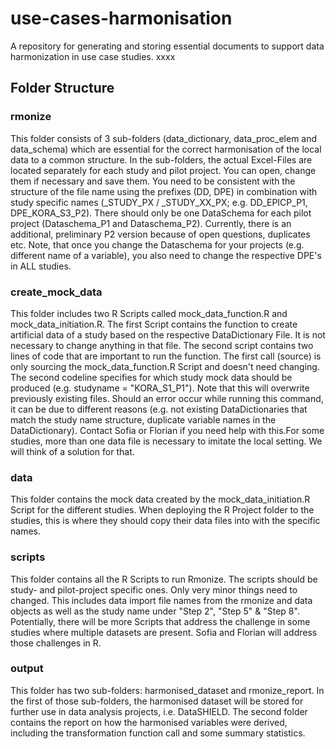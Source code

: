 # use-cases-harmonisation
A repository for generating and storing essential documents to support data harmonization in use case studies. xxxx

## Folder Structure

### rmonize
This folder consists of 3 sub-folders (data_dictionary, data_proc_elem and data_schema) which are essential for the
correct harmonisation of the local data to a common structure. In the sub-folders, the actual Excel-Files are located
separately for each study and pilot project. You can open, change them if necessary and save them. You need to be
consistent with the structure of the file name using the prefixes (DD, DPE) in combination with study specific
names (_STUDY_PX / _STUDY_XX_PX; e.g. DD_EPICP_P1, DPE_KORA_S3_P2). There should only be one DataSchema for each pilot
project (Dataschema_P1 and Dataschema_P2). Currently, there is an additional, preliminary P2 version because of open
questions, duplicates etc. Note, that once you change the Dataschema for your projects (e.g. different name of a 
variable), you also need to change the respective DPE's in ALL studies. 

### create_mock_data 
This folder includes two R Scripts called mock_data_function.R and mock_data_initiation.R. The first Script contains
the function to create artificial data of a study based on the respective DataDictionary File. It is not necessary to
change anything in that file.
The second script contains two lines of code that are important to run the function. The first call (source) is only
sourcing the mock_data_function.R Script and doesn't need changing. The second codeline specifies for which study
mock data should be produced (e.g. studyname = "KORA_S1_P1"). Note that this will overwrite previously existing files.
Should an error occur while running this command, it can be due to different reasons (e.g. not existing DataDictionaries
that match the study name structure, duplicate variable names in the DataDictionary). Contact Sofia or Florian if
you need help with this.For some studies, more than one data file is necessary to imitate the local setting. We will think
of a solution for that.

### data
This folder contains the mock data created by the mock_data_initiation.R Script for the different studies. When deploying
the R Project folder to the studies, this is where they should copy their data files into with the specific names.

### scripts
This folder contains all the R Scripts to run Rmonize. The scripts should be study- and pilot-project specific ones. Only
very minor things need to changed. This includes data import file names from the rmonize and data objects as well as the
study name under "Step 2", "Step 5" & "Step 8". Potentially, there will be more Scripts that address the challenge in some studies
where multiple datasets are present. Sofia and Florian will address those challenges in R.

### output
This folder has two sub-folders: harmonised_dataset and rmonize_report. In the first of those sub-folders, the harmonised
dataset will be stored for further use in data analysis projects, i.e. DataSHIELD. The second folder contains the report
on how the harmonised variables were derived, including the transformation function call and some summary statistics. 

